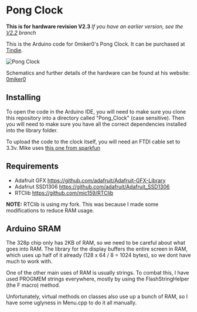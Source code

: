 Pong Clock
==========

**This is for hardware revision V2.3**
*If you have an earlier version, see the [V2.2](https://github.com/mic159/Pong_Clock/tree/v2.2) branch*

This is the Arduino code for 0miker0's Pong Clock.
It can be purchased at [Tindie](https://www.tindie.com/products/miker/pongclock-complete-kit/ "Pong Clock Complete Kit").

![Pong Clock](https://sites.google.com/site/0miker0/_/rsrc/1378317054480/pongclock/photo%201.JPG?height=293&width=400)

Schematics and further details of the hardware can be found at his website: [0miker0](https://sites.google.com/site/0miker0/pongclock)

Installing
----------
To open the code in the Arduino IDE, you will need to make sure you clone this repository into a directory called "Pong_Clock" (case sensitive).
Then you will need to make sure you have all the correct dependencies installed into the library folder.

To upload the code to the clock itself, you will need an FTDI cable set to 3.3v.
Mike uses [this one from sparkfun](https://www.sparkfun.com/products/9873)

Requirements
------------

 * Adafruit GFX https://github.com/adafruit/Adafruit-GFX-Library
 * Adafriut SSD1306 https://github.com/adafruit/Adafruit_SSD1306
 * RTClib https://github.com/mic159/RTClib

**NOTE:** RTClib is using my fork. This was because I made some modifications to reduce RAM usage.

Arduino SRAM
------------
The 328p chip only has 2KB of RAM, so we need to be careful about what goes into RAM.
The library for the display buffers the entire screen in RAM, which uses up half of it already (128 x 64 / 8 = 1024 bytes), so we dont have much to work with.

One of the other main uses of RAM is usually strings.
To combat this, I have used PROGMEM strings everywhere, mostly by using the FlashStringHelper (the F macro) method.

Unfortunately, virtual methods on classes also use up a bunch of RAM, so I have some uglyness in Menu.cpp to do it all manually.

